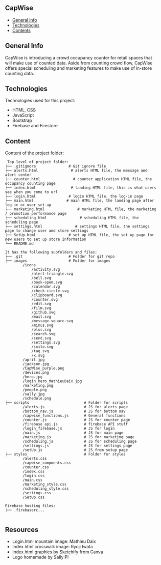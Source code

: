 ## CapWise

* [General info](#general-info)
* [Technologies](#technologies)
* [Contents](#content)

## General Info
CapWise is introducing a crowd occupancy counter for retail spaces that will make use of counted data. Aside from counting crowd flow, CapWise offers special scheduling and marketing features to make use of in-store counting data. 
	
## Technologies
Technologies used for this project:
* HTML, CSS
* JavaScript
* Bootstrap
* Firebase and Firestore 
	
## Content
Content of the project folder:

```
 Top level of project folder: 
├── .gitignore               # Git ignore file
├── alerts.html               # alerts HTML file, the message and alert center
├── counter.html               # counter application HTML file, the occupancy counting page
├── index.html                # landing HTML file, this is what users see when you come to url
├── login.html               # login HTML file, the log-in page
├── main.html               # main HTML file, the landing page after log-in or user set-up
├── marketing.html               # marketing HTML file, the marketing / promotion performance page
├── scheduling.html               # scheduling HTML file, the scheduling page
├── settings.html               # settings HTML file, the settings page to change user and store settings
├── SetUp.html               # set up HTML file, the set up page for new users to set up store information
└── README.md

It has the following subfolders and files:
├── .git                     # Folder for git repo
├── images                   # Folder for images
        /icons
            /activity.svg
            /alert-triangle.svg
            /bell.svg
            /book-open.svg
            /calendar.svg
            /check-circle.svg
            /clipboard.svg
            /counter.svg
            /edit.svg
            /film.svg
            /github.svg
            /mail.svg
            /message-square.svg
            /minus.svg
            /plus.svg
            /search.svg
            /send.svg
            /settings.svg
            /smile.svg
            /tag.svg
            /x.svg
        /april.jpg
        /jackson.jpg
        /CapWise_purple.png
        /devices.png
        /hero.jpg
        /login_hero_MathieuDaix.jpg
        /marketing.png
        /people.png
        /sally.jpg
        /schedule.png
├── scripts                         # Folder for scripts
        /alerts.js                  # JS for alerts page
        /bottom_nav.js              # JS for bottom nav
        /capwise_functions.js       # General functions
        /counter.js                 # JS for counter page
        /firebase_api.js            # firebase API stuff
        /login_firebase.js          # JS for login
        /main.js                    # JS for main page
        /marketing.js               # JS for marketing page
        /scheduling.js              # JS for scheduling page
        /settings.js                # JS for settings page
        /setUp.js                   # JS from setup page
├── styles                          # Folder for styles
        /alerts.css
        /capwise_compnents.css
        /counter.css
        /index.css
        /login.css
        /main.css
        /marketing_style.css
        /scheduling_style.css
        /settings.css
        /SetUp.css

Firebase hosting files: 
├── .firebaserc...


```


## Resources
- Login.html mountain image: Mathieu Daix
- Index.html crosswalk image: Ryoji Iwata
- Index.html graphics by Sketchify from Canva
- Logo homemade by Sally P!
